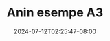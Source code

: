 --- 
title: "Anin esempe A3"
description: "download   Anin esempe A3 durasi panjang   new"
date: 2024-07-12T02:25:47-08:00
file_code: "055h1o59sn50"
draft: false
cover: "e2azh8xswmduebru.jpg"
tags: ["Anin", "esempe", "bokep-indo", "bokep-viral", "bokep-ig"]
length: 171
fld_id: "1483922"
foldername: "Anin esempe"
categories: ["Anin esempe"]
views: 0
---